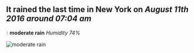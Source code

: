## It rained the last time in New York on *August 11th 2016 around 07:04 am*
💧  **moderate rain** *Humidity 74%*

![moderate rain](http://openweathermap.org/img/w/10d.png)
